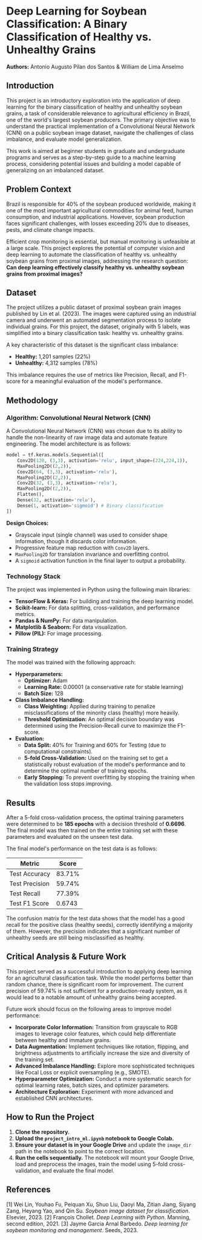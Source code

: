 # Deep Learning for Soybean Classification: A Binary Classification of Healthy vs. Unhealthy Grains

**Authors:** Antonio Augusto Pilan dos Santos & William de Lima Anselmo

## Introduction

This project is an introductory exploration into the application of deep learning for the binary classification of healthy and unhealthy soybean grains, a task of considerable relevance to agricultural efficiency in Brazil, one of the world's largest soybean producers. The primary objective was to understand the practical implementation of a Convolutional Neural Network (CNN) on a public soybean image dataset, navigate the challenges of class imbalance, and evaluate model generalization.

This work is aimed at beginner students in graduate and undergraduate programs and serves as a step-by-step guide to a machine learning process, considering potential issues and building a model capable of generalizing on an imbalanced dataset.

## Problem Context

Brazil is responsible for 40% of the soybean produced worldwide, making it one of the most important agricultural commodities for animal feed, human consumption, and industrial applications. However, soybean production faces significant challenges, with losses exceeding 20% due to diseases, pests, and climate change impacts.

Efficient crop monitoring is essential, but manual monitoring is unfeasible at a large scale. This project explores the potential of computer vision and deep learning to automate the classification of healthy vs. unhealthy soybean grains from proximal images, addressing the research question: **Can deep learning effectively classify healthy vs. unhealthy soybean grains from proximal images?** 

## Dataset

The project utilizes a public dataset of proximal soybean grain images published by Lin et al. (2023). The images were captured using an industrial camera and underwent an automated segmentation process to isolate individual grains. For this project, the dataset, originally with 5 labels, was simplified into a binary classification task: healthy vs. unhealthy grains.

A key characteristic of this dataset is the significant class imbalance:
* **Healthy:** 1,201 samples (22%) 
* **Unhealthy:** 4,312 samples (78%) 

This imbalance requires the use of metrics like Precision, Recall, and F1-score for a meaningful evaluation of the model's performance.

## Methodology

### Algorithm: Convolutional Neural Network (CNN)

A Convolutional Neural Network (CNN) was chosen due to its ability to handle the non-linearity of raw image data and automate feature engineering. The model architecture is as follows:

```python
model = tf.keras.models.Sequential([
    Conv2D(128, (3,3), activation='relu', input_shape=(224,224,1)),
    MaxPooling2D((2,2)),
    Conv2D(64, (3,3), activation='relu'),
    MaxPooling2D((2,2)),
    Conv2D(32, (3,3), activation='relu'),
    MaxPooling2D((2,2)),
    Flatten(),
    Dense(32, activation='relu'),
    Dense(1, activation='sigmoid') # Binary classification
])
```

**Design Choices:**
* Grayscale input (single channel) was used to consider shape information, though it discards color information.
* Progressive feature map reduction with `Conv2D` layers.
* `MaxPooling2D` for translation invariance and overfitting control.
* A `sigmoid` activation function in the final layer to output a probability.

### Technology Stack

The project was implemented in Python using the following main libraries:
* **TensorFlow & Keras:** For building and training the deep learning model.
* **Scikit-learn:** For data splitting, cross-validation, and performance metrics.
* **Pandas & NumPy:** For data manipulation.
* **Matplotlib & Seaborn:** For data visualization.
* **Pillow (PIL):** For image processing.

### Training Strategy

The model was trained with the following approach:
* **Hyperparameters:**
    * **Optimizer:** Adam 
    * **Learning Rate:** 0.00001 (a conservative rate for stable learning) 
    * **Batch Size:** 128 
* **Class Imbalance Handling:**
    * **Class Weighting:** Applied during training to penalize misclassifications of the minority class (healthy) more heavily.
    * **Threshold Optimization:** An optimal decision boundary was determined using the Precision-Recall curve to maximize the F1-score.
* **Evaluation:**
    * **Data Split:** 40% for Training and 60% for Testing (due to computational constraints).
    * **5-fold Cross-Validation:** Used on the training set to get a statistically robust evaluation of the model's performance and to determine the optimal number of training epochs.
    * **Early Stopping:** To prevent overfitting by stopping the training when the validation loss stops improving.

## Results

After a 5-fold cross-validation process, the optimal training parameters were determined to be **185 epochs** with a decision threshold of **0.6696**. The final model was then trained on the entire training set with these parameters and evaluated on the unseen test data.

The final model's performance on the test data is as follows:

| Metric         | Score   |
| -------------- | ------- |
| Test Accuracy  | 83.71%  |
| Test Precision | 59.74%  |
| Test Recall    | 77.39%  |
| Test F1 Score  | 0.6743  |

The confusion matrix for the test data shows that the model has a good recall for the positive class (healthy seeds), correctly identifying a majority of them. However, the precision indicates that a significant number of unhealthy seeds are still being misclassified as healthy.

## Critical Analysis & Future Work

This project served as a successful introduction to applying deep learning for an agricultural classification task. While the model performs better than random chance, there is significant room for improvement. The current precision of 59.74% is not sufficient for a production-ready system, as it would lead to a notable amount of unhealthy grains being accepted.

Future work should focus on the following areas to improve model performance:
* **Incorporate Color Information:** Transition from grayscale to RGB images to leverage color features, which could help differentiate between healthy and immature grains.
* **Data Augmentation:** Implement techniques like rotation, flipping, and brightness adjustments to artificially increase the size and diversity of the training set.
* **Advanced Imbalance Handling:** Explore more sophisticated techniques like Focal Loss or explicit oversampling (e.g., SMOTE).
* **Hyperparameter Optimization:** Conduct a more systematic search for optimal learning rates, batch sizes, and optimizer parameters.
* **Architecture Exploration:** Experiment with more advanced and established CNN architectures.

## How to Run the Project

1.  **Clone the repository.**
2.  **Upload the `project_intro_ml.ipynb` notebook to Google Colab.**
3.  **Ensure your dataset is in your Google Drive** and update the `image_dir` path in the notebook to point to the correct location.
4.  **Run the cells sequentially.** The notebook will mount your Google Drive, load and preprocess the images, train the model using 5-fold cross-validation, and evaluate the final model.

## References
[1] Wei Lin, Youhao Fu, Peiquan Xu, Shuo Liu, Daoyi Ma, Zitian Jiang, Siyang Zang, Heyang Yao, and Qin Su. *Soybean image dataset for classification*. Elsevier, 2023. 
[2] François Chollet. *Deep Learning with Python*. Manning, second edition, 2021. 
[3] Jayme Garcia Arnal Barbedo. *Deep learning for soybean monitoring and management*. Seeds, 2023.

